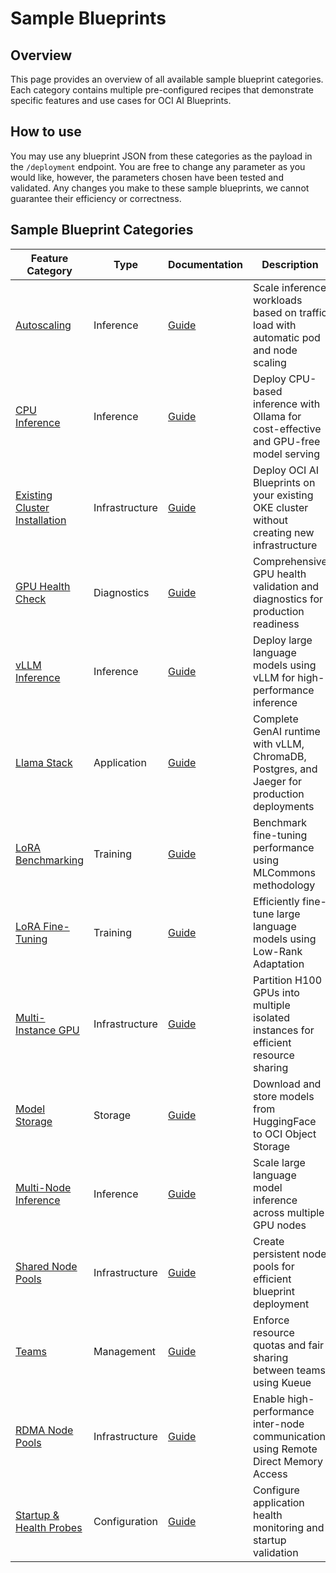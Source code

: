 # Sample Blueprints

## Overview

This page provides an overview of all available sample blueprint categories. Each category contains multiple pre-configured recipes that demonstrate specific features and use cases for OCI AI Blueprints.

## How to use

You may use any blueprint JSON from these categories as the payload in the `/deployment` endpoint. You are free to change any parameter as you would like, however, the parameters chosen have been tested and validated. Any changes you make to these sample blueprints, we cannot guarantee their efficiency or correctness.

## Sample Blueprint Categories

| Feature Category                                                 | Type           | Documentation                                        | Description                                                                                 |
| ---------------------------------------------------------------- | -------------- | ---------------------------------------------------- | ------------------------------------------------------------------------------------------- |
| [Autoscaling](model_serving/auto_scaling/README.md)                                     | Inference      | [Guide](model_serving/auto_scaling/README.md)                      | Scale inference workloads based on traffic load with automatic pod and node scaling         |
| [CPU Inference](model_serving/cpu-inference/README.md)                                  | Inference      | [Guide](model_serving/cpu-inference/README.md)                     | Deploy CPU-based inference with Ollama for cost-effective and GPU-free model serving        |
| [Existing Cluster Installation](other/exisiting_cluster_installation/README.md) | Infrastructure | [Guide](other/exisiting_cluster_installation/README.md)    | Deploy OCI AI Blueprints on your existing OKE cluster without creating new infrastructure   |
| [GPU Health Check](gpu_health_check/gpu-health-check/README.md)                            | Diagnostics    | [Guide](gpu_health_check/gpu-health-check/README.md)                  | Comprehensive GPU health validation and diagnostics for production readiness                |
| [vLLM Inference](model_serving/llm_inference_with_vllm/README.md)                       | Inference      | [Guide](model_serving/llm_inference_with_vllm/README.md)           | Deploy large language models using vLLM for high-performance inference                      |
| [Llama Stack](other/llama-stack/README.md)                                      | Application    | [Guide](other/llama-stack/README.md)                       | Complete GenAI runtime with vLLM, ChromaDB, Postgres, and Jaeger for production deployments |
| [LoRA Benchmarking](gpu_benchmarking/lora-benchmarking/README.md)                          | Training       | [Guide](gpu_benchmarking/lora-benchmarking/README.md)                 | Benchmark fine-tuning performance using MLCommons methodology                               |
| [LoRA Fine-Tuning](model_fine_tuning/lora-fine-tuning/README.md)                            | Training       | [Guide](model_fine_tuning/lora-fine-tuning/README.md)                  | Efficiently fine-tune large language models using Low-Rank Adaptation                       |
| [Multi-Instance GPU](model_serving/mig_multi_instance_gpu/README.md)                    | Infrastructure | [Guide](model_serving/mig_multi_instance_gpu/README.md)            | Partition H100 GPUs into multiple isolated instances for efficient resource sharing         |
| [Model Storage](other/model_storage/README.md)                                  | Storage        | [Guide](other/model_storage/README.md)                     | Download and store models from HuggingFace to OCI Object Storage                            |
| [Multi-Node Inference](model_serving/multi-node-inference/README.md)                    | Inference      | [Guide](model_serving/multi-node-inference/README.md)              | Scale large language model inference across multiple GPU nodes                              |
| [Shared Node Pools](platform_features/shared_node_pools/README.md)                          | Infrastructure | [Guide](platform_features/shared_node_pools/README.md)                 | Create persistent node pools for efficient blueprint deployment                             |
| [Teams](platform_features/teams/README.md)                                                  | Management     | [Guide](platform_features/teams/README.md)                             | Enforce resource quotas and fair sharing between teams using Kueue                          |
| [RDMA Node Pools](other/using_rdma_enabled_node_pools/README.md)                | Infrastructure | [Guide](other/using_rdma_enabled_node_pools/README.md)     | Enable high-performance inter-node communication using Remote Direct Memory Access          |
| [Startup & Health Probes](platform_features/startup_liveness_readiness_probes/README.md)    | Configuration  | [Guide](platform_features/startup_liveness_readiness_probes/README.md) | Configure application health monitoring and startup validation                              |
